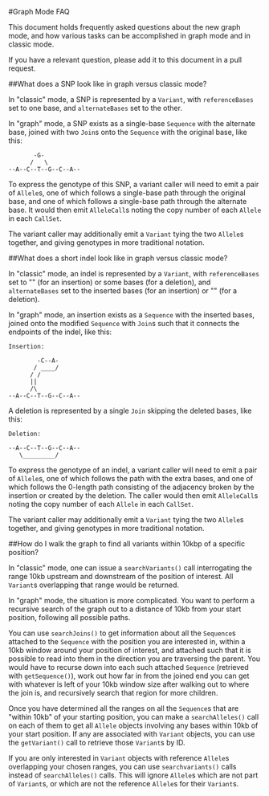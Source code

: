 #Graph Mode FAQ

This document holds frequently asked questions about the new graph mode, and how various tasks can be accomplished in graph mode and in classic mode.

If you have a relevant question, please add it to this document in a pull request.

##What does a SNP look like in graph versus classic mode?

In "classic" mode, a SNP is represented by a `Variant`, with `referenceBases` set to one base, and `alternateBases` set to the other.

In "graph" mode, a SNP exists as a single-base `Sequence` with the alternate base, joined with two `Join`s onto the `Sequence` with the original base, like this:

```
       -G-
      /   \
--A--C--T--G--C--A--
```

To express the genotype of this SNP, a variant caller will need to emit a pair of `Allele`s, one of which follows a single-base path through the original base, and one of which follows a single-base path through the alternate base. It would then emit `AlleleCall`s noting the copy number of each `Allele` in each `CallSet`.

The variant caller may additionally emit a `Variant` tying the two `Allele`s together, and giving genotypes in more traditional notation.

##What does a short indel look like in graph versus classic mode?

In "classic" mode, an indel is represented by a `Variant`, with `referenceBases` set to "" (for an insertion) or some bases (for a deletion), and `alternateBases` set to the inserted bases (for an insertion) or "" (for a deletion).

In "graph" mode, an insertion exists as a `Sequence` with the inserted bases, joined onto the modified `Sequence` with `Join`s such that it connects the endpoints of the indel, like this:

```
Insertion:

        -C--A-
       / ____/
      / /
      ||
      /\
--A--C--T--G--C--A--
```

A deletion is represented by a single `Join` skipping the deleted bases, like this:

```
Deletion:

--A--C--T--G--C--A--
   \_________/
```

To express the genotype of an indel, a variant caller will need to emit a pair of `Allele`s, one of which follows the path with the extra bases, and one of which follows the 0-length path consisting of the adjacency broken by the insertion or created by the deletion. The caller would then emit `AlleleCall`s noting the copy number of each `Allele` in each `CallSet`.

The variant caller may additionally emit a `Variant` tying the two `Allele`s together, and giving genotypes in more traditional notation.

##How do I walk the graph to find all variants within 10kbp of a specific position?

In "classic" mode, one can issue a `searchVariants()` call interrogating the range 10kb upstream and downstream of the position of interest. All `Variant`s overlapping that range would be returned.

In "graph" mode, the situation is more complicated. You want to perform a recursive search of the graph out to a distance of 10kb from your start position, following all possible paths. 

You can use `searchJoins()` to get information about all the `Sequence`s attached to the `Sequence` with the position you are interested in, within a 10kb window around your position of interest, and attached such that it is possible to read into them in the direction you are traversing the parent. You would have to recurse down into each such attached `Sequence` (retrieved with `getSequence()`), work out how far in from the joined end you can get with whatever is left of your 10kb window size after walking out to where the join is, and recursively search that region for more children.

Once you have determined all the ranges on all the `Sequence`s that are "within 10kb" of your starting position, you can make a `searchAlleles()` call on each of them to get all `Allele` objects involving any bases within 10kb of your start position. If any are associated with `Variant` objects, you can use the `getVariant()` call to retrieve those `Variant`s by ID.

If you are only interested in `Variant` objects with reference `Allele`s overlapping your chosen ranges, you can use `searchvariants()` calls instead of `searchAlleles()` calls. This will ignore `Allele`s which are not part of `Variant`s, or which are not the reference `Allele`s for their `Variant`s.



